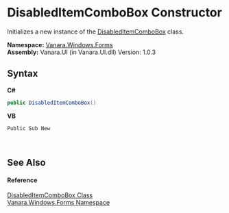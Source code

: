 # DisabledItemComboBox Constructor 
 

Initializes a new instance of the <a href="521702b9-31d8-a11e-8366-a1cc513c66e3">DisabledItemComboBox</a> class.

**Namespace:**&nbsp;<a href="c580cf52-4028-70db-28d0-f9b1abc03861">Vanara.Windows.Forms</a><br />**Assembly:**&nbsp;Vanara.UI (in Vanara.UI.dll) Version: 1.0.3

## Syntax

**C#**<br />
``` C#
public DisabledItemComboBox()
```

**VB**<br />
``` VB
Public Sub New
```

<br />

## See Also


#### Reference
<a href="521702b9-31d8-a11e-8366-a1cc513c66e3">DisabledItemComboBox Class</a><br /><a href="c580cf52-4028-70db-28d0-f9b1abc03861">Vanara.Windows.Forms Namespace</a><br />